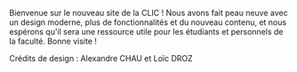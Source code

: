 Bienvenue sur le nouveau site de la CLIC ! Nous avons fait peau neuve avec un design moderne, plus de fonctionnalités et du nouveau contenu, et nous espérons qu'il sera une ressource utile pour les étudiants et personnels de la faculté. Bonne visite !

Crédits de design : Alexandre CHAU et Loïc DROZ